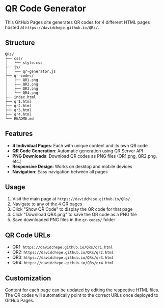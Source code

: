 # QR Code Generator

This GitHub Pages site generates QR codes for 4 different HTML pages hosted at `https://davidchepe.github.io/QRs/`.

## Structure

```
QRs/
├── css/
│   └── style.css
├── js/
│   └── qr-generator.js
├── qr-codes/
│   ├── QR1.png
│   ├── QR2.png
│   ├── QR3.png
│   └── QR4.png
├── index.html
├── qr1.html
├── qr2.html
├── qr3.html
├── qr4.html
└── README.md
```

## Features

- **4 Individual Pages**: Each with unique content and its own QR code
- **QR Code Generation**: Automatic generation using QR Server API
- **PNG Downloads**: Download QR codes as PNG files (QR1.png, QR2.png, etc.)
- **Responsive Design**: Works on desktop and mobile devices
- **Navigation**: Easy navigation between all pages

## Usage

1. Visit the main page at `https://davidchepe.github.io/QRs/`
2. Navigate to any of the 4 QR pages
3. Click "Show QR Code" to display the QR code for that page
4. Click "Download QRX.png" to save the QR code as a PNG file
5. Save downloaded PNG files in the `qr-codes/` folder

## QR Code URLs

- QR1: `https://davidchepe.github.io/QRs/qr1.html`
- QR2: `https://davidchepe.github.io/QRs/qr2.html`
- QR3: `https://davidchepe.github.io/QRs/qr3.html`
- QR4: `https://davidchepe.github.io/QRs/qr4.html`

## Customization

Content for each page can be updated by editing the respective HTML files. The QR codes will automatically point to the correct URLs once deployed to GitHub Pages.
